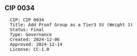 ## CIP 0034

<pre>
  CIP: CIP 0034
  Title: Add Proof Group as a Tier3 SV (Weight 1)
  Status: Final
  Type: Governance
  Created: 2024-12-06
  Approved: 2024-12-14
  License: CC-1.0
</pre>

